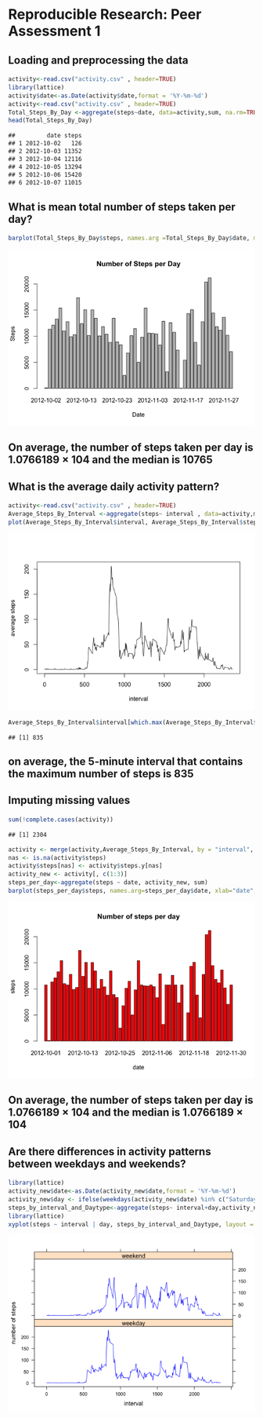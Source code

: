 # Reproducible Research: Peer Assessment 1

## Loading and preprocessing the data

```r
activity<-read.csv("activity.csv" , header=TRUE)
library(lattice) 
activity$date<-as.Date(activity$date,format = '%Y-%m-%d')
activity<-read.csv("activity.csv" , header=TRUE)
Total_Steps_By_Day <-aggregate(steps~date, data=activity,sum, na.rm=TRUE)
head(Total_Steps_By_Day)
```

```
##         date steps
## 1 2012-10-02   126
## 2 2012-10-03 11352
## 3 2012-10-04 12116
## 4 2012-10-05 13294
## 5 2012-10-06 15420
## 6 2012-10-07 11015
```

## What is mean total number of steps taken per day?

```r
barplot(Total_Steps_By_Day$steps, names.arg =Total_Steps_By_Day$date, main="Number of Steps per Day",xlab="Date", ylab="Steps")
```

![](PA1_template_files/figure-html/unnamed-chunk-2-1.png) 

## On average, the number of steps taken per day is 1.0766189 × 104 and the median is 10765

## What is the average daily activity pattern?

```r
activity<-read.csv("activity.csv" , header=TRUE)
Average_Steps_By_Interval <-aggregate(steps~ interval , data=activity,mean, na.rm=TRUE)
plot(Average_Steps_By_Interval$interval, Average_Steps_By_Interval$steps, type="l",xlab="interval",ylab="average steps")
```

![](PA1_template_files/figure-html/unnamed-chunk-3-1.png) 

```r
Average_Steps_By_Interval$interval[which.max(Average_Steps_By_Interval$steps)]
```

```
## [1] 835
```

## on average, the 5-minute interval that contains the maximum number of steps is 835

## Imputing missing values

```r
sum(!complete.cases(activity))
```

```
## [1] 2304
```

```r
activity <- merge(activity,Average_Steps_By_Interval, by = "interval", suffixes = c("",".y"))
nas <- is.na(activity$steps)
activity$steps[nas] <- activity$steps.y[nas]
activity_new <- activity[, c(1:3)]
steps_per_day<-aggregate(steps ~ date, activity_new, sum)
barplot(steps_per_day$steps, names.arg=steps_per_day$date, xlab="date", ylab="steps", main="Number of steps per day", col="red")
```

![](PA1_template_files/figure-html/unnamed-chunk-4-1.png) 

## On average, the number of steps taken per day is 1.0766189 × 104 and the median is 1.0766189 × 104

## Are there differences in activity patterns between weekdays and weekends?

```r
library(lattice)
activity_new$date<-as.Date(activity_new$date,format = '%Y-%m-%d')
activity_new$day <- ifelse(weekdays(activity_new$date) %in% c("Saturday", "Sunday"),'weekend','weekday')
steps_by_interval_and_Daytype<-aggregate(steps~ interval+day,activity_new,FUN="mean")
library(lattice)
xyplot(steps ~ interval | day, steps_by_interval_and_Daytype, layout = c(1, 2), type = "l", col="blue", xlab="interval", ylab="number of steps")
```

![](PA1_template_files/figure-html/unnamed-chunk-5-1.png) 

